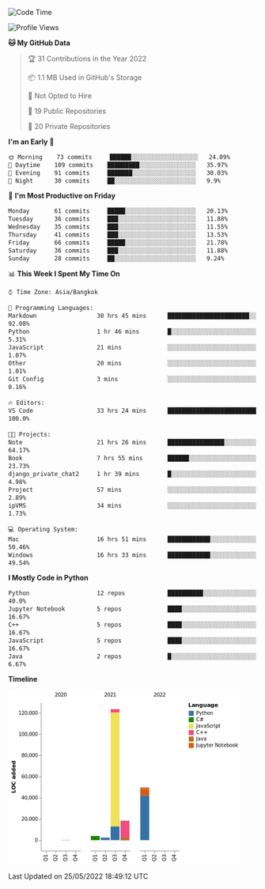 <!--START_SECTION:waka-->
![Code Time](http://img.shields.io/badge/Code%20Time-0%20secs-blue)

![Profile Views](http://img.shields.io/badge/Profile%20Views-6-blue)

**🐱 My GitHub Data** 

> 🏆 31 Contributions in the Year 2022
 > 
> 📦 1.1 MB Used in GitHub's Storage 
 > 
> 🚫 Not Opted to Hire
 > 
> 📜 19 Public Repositories 
 > 
> 🔑 20 Private Repositories  
 > 
**I'm an Early 🐤** 

```text
🌞 Morning    73 commits     ██████░░░░░░░░░░░░░░░░░░░   24.09% 
🌆 Daytime    109 commits    █████████░░░░░░░░░░░░░░░░   35.97% 
🌃 Evening    91 commits     ███████░░░░░░░░░░░░░░░░░░   30.03% 
🌙 Night      30 commits     ██░░░░░░░░░░░░░░░░░░░░░░░   9.9%

```
📅 **I'm Most Productive on Friday** 

```text
Monday       61 commits     █████░░░░░░░░░░░░░░░░░░░░   20.13% 
Tuesday      36 commits     ███░░░░░░░░░░░░░░░░░░░░░░   11.88% 
Wednesday    35 commits     ███░░░░░░░░░░░░░░░░░░░░░░   11.55% 
Thursday     41 commits     ███░░░░░░░░░░░░░░░░░░░░░░   13.53% 
Friday       66 commits     █████░░░░░░░░░░░░░░░░░░░░   21.78% 
Saturday     36 commits     ███░░░░░░░░░░░░░░░░░░░░░░   11.88% 
Sunday       28 commits     ██░░░░░░░░░░░░░░░░░░░░░░░   9.24%

```


📊 **This Week I Spent My Time On** 

```text
⌚︎ Time Zone: Asia/Bangkok

💬 Programming Languages: 
Markdown                 30 hrs 45 mins      ███████████████████████░░   92.08% 
Python                   1 hr 46 mins        █░░░░░░░░░░░░░░░░░░░░░░░░   5.31% 
JavaScript               21 mins             ░░░░░░░░░░░░░░░░░░░░░░░░░   1.07% 
Other                    20 mins             ░░░░░░░░░░░░░░░░░░░░░░░░░   1.01% 
Git Config               3 mins              ░░░░░░░░░░░░░░░░░░░░░░░░░   0.16%

🔥 Editors: 
VS Code                  33 hrs 24 mins      █████████████████████████   100.0%

🐱‍💻 Projects: 
Note                     21 hrs 26 mins      ████████████████░░░░░░░░░   64.17% 
Book                     7 hrs 55 mins       ██████░░░░░░░░░░░░░░░░░░░   23.73% 
django_private_chat2     1 hr 39 mins        █░░░░░░░░░░░░░░░░░░░░░░░░   4.98% 
Project                  57 mins             ░░░░░░░░░░░░░░░░░░░░░░░░░   2.89% 
ipVMS                    34 mins             ░░░░░░░░░░░░░░░░░░░░░░░░░   1.73%

💻 Operating System: 
Mac                      16 hrs 51 mins      ████████████░░░░░░░░░░░░░   50.46% 
Windows                  16 hrs 33 mins      ████████████░░░░░░░░░░░░░   49.54%

```

**I Mostly Code in Python** 

```text
Python                   12 repos            ██████████░░░░░░░░░░░░░░░   40.0% 
Jupyter Notebook         5 repos             ████░░░░░░░░░░░░░░░░░░░░░   16.67% 
C++                      5 repos             ████░░░░░░░░░░░░░░░░░░░░░   16.67% 
JavaScript               5 repos             ████░░░░░░░░░░░░░░░░░░░░░   16.67% 
Java                     2 repos             █░░░░░░░░░░░░░░░░░░░░░░░░   6.67%

```


**Timeline**

![Chart not found](https://raw.githubusercontent.com/pntt3011/pntt3011/main/charts/bar_graph.png) 


 Last Updated on 25/05/2022 18:49:12 UTC
<!--END_SECTION:waka-->

